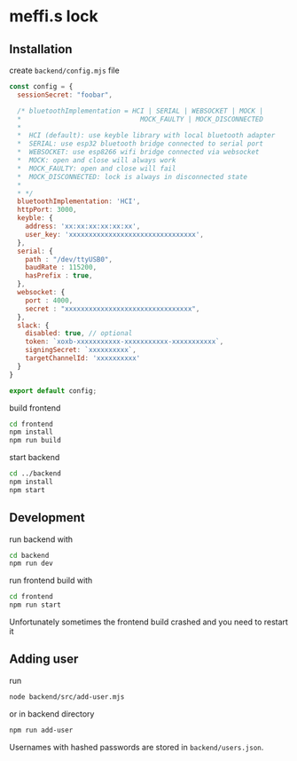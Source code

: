 # meffi.s lock

## Installation

create `backend/config.mjs` file

```javascript
const config = {
  sessionSecret: "foobar",

  /* bluetoothImplementation = HCI | SERIAL | WEBSOCKET | MOCK |
  *                              MOCK_FAULTY | MOCK_DISCONNECTED
  *
  *  HCI (default): use keyble library with local bluetooth adapter
  *  SERIAL: use esp32 bluetooth bridge connected to serial port
  *  WEBSOCKET: use esp8266 wifi bridge connected via websocket
  *  MOCK: open and close will always work
  *  MOCK_FAULTY: open and close will fail
  *  MOCK_DISCONNECTED: lock is always in disconnected state
  *
  * */
  bluetoothImplementation: 'HCI',
  httpPort: 3000,
  keyble: {
    address: 'xx:xx:xx:xx:xx:xx',
    user_key: 'xxxxxxxxxxxxxxxxxxxxxxxxxxxxxxxx',
  },
  serial: {
    path : "/dev/ttyUSB0",
    baudRate : 115200,
    hasPrefix : true,
  },
  websocket: {
    port : 4000,
    secret : "xxxxxxxxxxxxxxxxxxxxxxxxxxxxxxxx",
  },
  slack: {
    disabled: true, // optional
    token: `xoxb-xxxxxxxxxxx-xxxxxxxxxxx-xxxxxxxxxxx`,
    signingSecret: `xxxxxxxxxx`,
    targetChannelId: 'xxxxxxxxxx'
  }
}

export default config;
```

build frontend

```bash
cd frontend
npm install
npm run build
```

start backend

```bash
cd ../backend
npm install
npm start
```

## Development

run backend with

```bash
cd backend
npm run dev
```

run frontend build with

```bash
cd frontend
npm run start
```

Unfortunately sometimes the frontend build crashed and you need to restart it

## Adding user

run

```bash
node backend/src/add-user.mjs
```

or in backend directory

```bash
npm run add-user
```

Usernames with hashed passwords are stored in `backend/users.json`.
